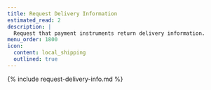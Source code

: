 ```yaml
---
title: Request Delivery Information
estimated_read: 2
description: |
  Request that payment instruments return delivery information.
menu_order: 1800
icon:
  content: local_shipping
  outlined: true
---
```


{% include request-delivery-info.md %}
